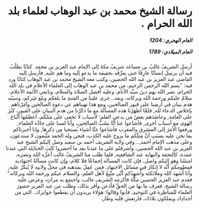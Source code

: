 <h1 dir="rtl">رسالة الشيخ محمد بن عبد الوهاب لعلماء بلد الله الحرام  .</h1>

<h5 dir="rtl">العام الهجري:  1204

العام الميلادي: 1789

</h5>

<p dir="rtl">أرسل الشريفُ غالِبُ بن مساعد شريفُ مكةَ إلى الإمام عبد العزيز بن محمد  كتابًا يطلُبُ فيه أن يرسِلَ إنسانًا عارِفًا حتى يعرِّفَه بحقيقة ما يدعو إليه وما هم عليه, فأرسل إليه القاضي عبد العزيز بن عبد الله الحصين، وكتب معه الشيخ محمد بن عبد الوهاب كتابًا ورد فيه: "بسم الله الرحمن الرحيم، من محمد بن عبد الوهاب إلى العلماء الأعلام في بلد الله الحرام، نصر الله بهم دينَ سيِّد الأنام، وعليه أفضل الصلاة والسلام، وتابعي الأئمة الأعلام، سلامٌ عليكم ورحمة الله وبركاته، وبعد.. جرى علينا من الفتنةِ ما بلغكم وبلغ غيَركم، وسبَبُه هدم بنيان في أرضِنا على قبور الصالحين، ومع هذا نهيناهم عن دعوةِ الصالحين وأمَرْناهم بإخلاص الدعاء لله, فلمَّا أظهَرْنا هذه المسألةَ مع ما ذكَرْنا من هدمِ البنيانِ على القبورِ، كبُرَ على العامة, وعاضَدَهم بعضُ من يدعي العلم؛ لأسباب لا تخفى على مثلكم، أعظمُها اتِّباع الهوى مع أسباب أخرى, فأشاعوا عنا أنَّا نسُبُّ الصالحين، وأنا لسنا على جادَّة العلماء, ورفعوا الأمرَ إلى المشرق والمغرب فأشاعوا عنَّا أشياء يُستحيا مِن ذِكرِها, وإنا أخبرناكم بما نحن عليه بسبَبِ أنَّ مِثلَكم ما يروج عليه الكذب، فنحن وله الحمد متَّبعون لا مبتدعون، وعلى مذهب الإمام أحمد,.. وفي ولاية الشريف أحمد بن سعيد وصل إليكم الشيخ عبد العزيز بن عبد الله الحصين، وأشرفتُم على ما عندنا بعد ما أحضروا كتُبَ الحنابلة التي عندنا عمدة، كالتحفة والنهاية عند الشافعية, فلما طلب منا الشريفُ غالب أعزَّه الله ونصره، امتثلنا وهو إليكم واصل، فإن كانت المسألة إجماعًا فلا كلام، وإن كانت مسألةً اجتهادية فمعلومكم أنَّه لا إنكارَ في مسائل الاجتهادِ، فمن عَمِلَ بمذهبه في محلِّ ولايتِه لا يُنكَرُ عليه, وأنا أُشهد الله وملائكتَه وأُشهِدُكم أنِّي متَّبِعٌ لأهل العلم، والسلام عيكم ورحمة الله وبركاته" فقدم عبد العزيز الحصين مكَّةَ فأكرمه الشريف غالب، واجتمع به مراتٍ، وعرض عليه رسالة الشيخ، فعرف ما بها من الحقِّ فأذعن وأقر بذلك، وطلب من عبد العزيز حضورَ العلماء للمناظرة في التوحيدِ، فأبوا وقالوا: هؤلاء يريدون أن يقطعوا جوايزك.. التي من أجدادِك ويملكون بلادَك، فارتعش قلبه وطار.</p></br>
